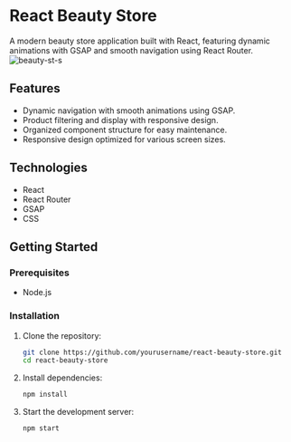 # React Beauty Store

A modern beauty store application built with React, featuring dynamic animations with GSAP and smooth navigation using React Router.
![beauty-st-s](https://github.com/oivie/react-beauty-store-v2/assets/89459474/2b1dae18-38ed-41ee-b0cb-1a4d4ac0c8c7)


## Features

- Dynamic navigation with smooth animations using GSAP.
- Product filtering and display with responsive design.
- Organized component structure for easy maintenance.
- Responsive design optimized for various screen sizes.

## Technologies

- React
- React Router
- GSAP
- CSS

## Getting Started

### Prerequisites

- Node.js

### Installation

1. Clone the repository:
    ```bash
    git clone https://github.com/yourusername/react-beauty-store.git
    cd react-beauty-store
    ```

2. Install dependencies:
    ```bash
    npm install
    ```

3. Start the development server:
    ```bash
    npm start
    ```


